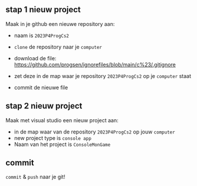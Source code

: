 ## stap 1 nieuw project


Maak in je github een nieuwe repository aan:
- naam is `2023P4ProgCs2`

- `clone` de repository naar je `computer`
- download de file: 
https://github.com/progsen/ignorefiles/blob/main/c%23/.gitignore
- zet deze in de map waar je repository `2023P4ProgCs2` op je `computer` staat
- commit de nieuwe file

## stap 2 nieuw project


Maak met visual studio een nieuw project aan:
- in de map waar van de repository `2023P4ProgCs2` op jouw `computer`
- new project type is `console app` 
- Naam van het project is `ConsoleMonGame`

## commit

`commit` & `push` naar je git!
